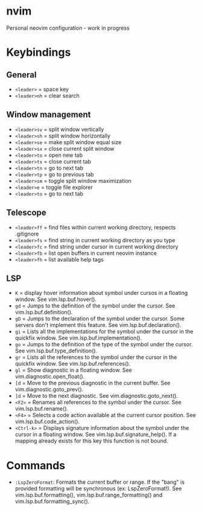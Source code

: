 # nvim
Personal neovim configuration - work in progress

# Keybindings

## General
- `<leader>` = space key
- `<leader>nh` = clear search

## Window management
- `<leader>sv` = split window vertically
- `<leader>sh` = split window horizontally
- `<leader>se` = make split window equal size
- `<leader>sx` = close current split window
- `<leader>to` = open new tab
- `<leader>tx` = close current tab
- `<leader>tn` = go to next tab
- `<leader>tp` = go to previous tab
- `<leader>sm` = toggle split window maximization
- `<leader>e` = toggle file explorer
- `<leader>to` = go to next tab

## Telescope
- `<leader>ff` = find files within current working directory, respects .gitignore
- `<leader>fs` = find string in current working directory as you type
- `<leader>fc` = find string under cursor in current working directory
- `<leader>fb` = list open buffers in current neovim instance
- `<leader>fh` = list available help tags

## LSP
- `K` = display hover information about symbol under cursos in a floating window. See vim.lsp.buf.hover().
- `gd` = Jumps to the definition of the symbol under the cursor. See vim.lsp.buf.definition().
- `gD` = Jumps to the declaration of the symbol under the cursor. Some servers don't implement this feature. See vim.lsp.buf.declaration().
- `gi` = Lists all the implementations for the symbol under the cursor in the quickfix window. See vim.lsp.buf.implementation().
- `go` = Jumps to the definition of the type of the symbol under the cursor. See vim.lsp.buf.type_definition().
- `gr` = Lists all the references to the symbol under the cursor in the quickfix window. See vim.lsp.buf.references().
- `gl` = Show diagnostic in a floating window. See vim.diagnostic.open_float().
- `[d` = Move to the previous diagnostic in the current buffer. See vim.diagnostic.goto_prev().
- `]d` = Move to the next diagnostic. See vim.diagnostic.goto_next().
- `<F2>` = Renames all references to the symbol under the cursor. See vim.lsp.buf.rename().
- `<F4>` = Selects a code action available at the current cursor position. See vim.lsp.buf.code_action().
- `<Ctrl-k>` = Displays signature information about the symbol under the cursor in a floating window. See vim.lsp.buf.signature_help(). If a mapping already exists for this key this function is not bound.

# Commands
- `:LspZeroFormat`:
    Formats the current buffer or range. If the "bang" is provided
    formatting will be synchronous (ex: LspZeroFormat!). See
    vim.lsp.buf.formatting(), vim.lsp.buf.range_formatting()
    and vim.lsp.buf.formatting_sync().



